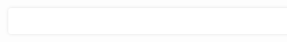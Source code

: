 
<script src="https://sdk.jinrishici.com/v2/browser/jinrishici.js" charset="utf-8"></script>


<div style="position: relative;width: 800px;padding: 20px;background-color: #fff;box-shadow: 0 0 10px rgba(0, 0, 0, 0.1);border-radius: 8px;margin-bottom:200px;">
    <div style="text-align: center;margin-bottom: 30px;font-size: 20px;letter-spacing: 2px;margin-left:-315px;">
        <div id="poem_sentence"></div>
    </div>
    <div style="position: absolute;bottom: 10px;right: 20px;font-style: italic;font-size: 0.9em;color: #555;margin-left:-315px">
        <div id="poem_info"></div>
    </div>
</div>

<script type="text/javascript">
    jinrishici.load(function(result) {
        var sentence = document.querySelector("#poem_sentence")
        var info = document.querySelector("#poem_info")
        var trans = document.querySelector("#poem_trans")
        sentence.innerHTML = result.data.content
        info.innerHTML = '【' + result.data.origin.dynasty + '】' + result.data.origin.author + '《' + result.data.origin.title + '》'
    });
</script>

